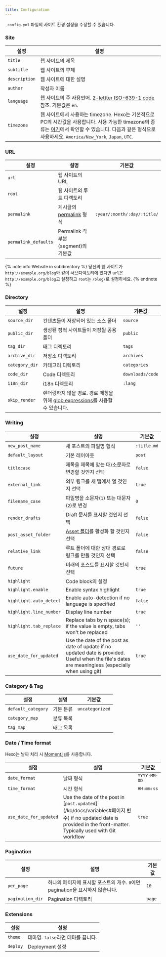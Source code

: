 ```yaml
---
title: Configuration
---
```

`_config.yml` 파일의 사이트 환경 설정을 수정할 수 있습니다.

### Site

설정 | 설명
--- | ---
`title` | 웹 사이트의 제목
`subtitle` | 웹 사이트의 부제
`description` | 웹 사이트에 대한 설명
`author` | 작성자 이름
`language` | 웹 사이트의 주 사용언어. [2-lettter ISO-639-1 code](https://en.wikipedia.org/wiki/List_of_ISO_639-1_codes) 참조. 기본값은 `en`.
`timezone` | 웹 사이트에서 사용하는 timezone. Hexo는 기본적으로 PC의 시간값을 사용합니다. 사용 가능한 timezone의 종류는 [여기](https://en.wikipedia.org/wiki/List_of_tz_database_time_zones)에서 확인할 수 있습니다. 다음과 같은 형식으로 사용하세요. `America/New_York`, `Japan`, `UTC`.

### URL

설정 | 설명 | 기본값
--- | --- | ---
`url` | 웹 사이트의 URL |
`root` | 웹 사이트의 루트 디렉토리 |
`permalink` | 게시글의 [permalink](permalinks.html) 형식 | `:year/:month/:day/:title/`
`permalink_defaults` | Permalink 각 부분(segment)의 기본값 |

{% note info Website in subdirectory %}
당신의 웹 사이트가 `http://example.org/blog`와 같이 서브디렉토리에 있다면 `url`은 `http://example.org/blog`고 설정하고 `root`는 `/blog/`로 설정하세요.
{% endnote %}

### Directory

설정 | 설명 | 기본값
--- | --- | ---
`source_dir` | 컨텐츠들이 저장되어 있는 소스 폴더 | `source`
`public_dir` | 생성된 정적 사이트들이 저장될 공용 폴더 | `public`
`tag_dir` | 태그 디렉토리 | `tags`
`archive_dir` | 저장소 디렉토리 | `archives`
`category_dir` | 카테고리 디렉토리 | `categories`
`code_dir` | Code 디렉토리 | `downloads/code`
`i18n_dir` | i18n 디렉토리 | `:lang`
`skip_render` | 렌더링하지 않을 경로. 경로 매칭을 위해 [glob expressions](https://github.com/micromatch/micromatch#extended-globbing)를 사용할 수 있습니다. |

### Writing

설정 | 설명 | 기본값
--- | --- | ---
`new_post_name` | 새 포스트의 파일명 형식 | `:title.md`
`default_layout` | 기본 레이아웃 | `post`
`titlecase` | 제목을 제목에 맞는 대/소문자로 변경할 것인지 선택 | `false`
`external_link` | 외부 링크를 새 탭에서 열 것인지 선택 | `true`
`filename_case` | 파일명을 소문자(`1`) 또는 대문자(`2`)로 변경 | `0`
`render_drafts` | Draft 문서를 표시할 것인지 선택 | `false`
`post_asset_folder` | [Asset 폴더](asset-folders.html)를 활성화 할 것인지 선택 | `false`
`relative_link` | 루트 폴더에 대한 상대 경로로 링크를 만들 것인지 선택 | `false`
`future` | 미래의 포스트를 표시할 것인지 선택 | `true`
`highlight` | Code block의 설정 |
`highlight.enable` | Enable syntax highlight | `true`
`highlight.auto_detect` | Enable auto-detection if no language is specified | `false`
`highlight.line_number` | Display line number | `true`
`highlight.tab_replace` | Replace tabs by n space(s); if the value is empty, tabs won't be replaced | `''`
`use_date_for_updated` | Use the date of the post as date of update if no updated date is provided. Useful when the file's dates are meaningless (especially when using git) | `true`  

### Category & Tag

설정 | 설명 | 기본값
--- | --- | ---
`default_category` | 기본 분류 | `uncategorized`
`category_map` | 분류 목록 |
`tag_map` | 태그 목록 |

### Date / Time format

Hexo는 날짜 처리 시 [Moment.js](http://momentjs.com/)를 사용합니다.

설정 | 설명 | 기본값
--- | --- | ---
`date_format` | 날짜 형식 | `YYYY-MM-DD`
`time_format` | 시간 형식 | `HH:mm:ss`
`use_date_for_updated` | Use the date of the post in [`post.updated`](/ko/docs/variables#페이지 변수) if no updated date is provided in the front-matter. Typically used with Git workflow | `true`  

### Pagination

설정 | 설명 | 기본값
--- | --- | ---
`per_page` | 하나의 페이지에 표시할 포스트의 개수. `0`이면 pagination을 표시하지 않습니다. | `10`
`pagination_dir` | Pagination 디렉토리 | `page`

### Extensions

설정 | 설명
--- | ---
`theme` | 테마명. `false`라면 테마를 끕니다.
`deploy` | Deployment 설정

